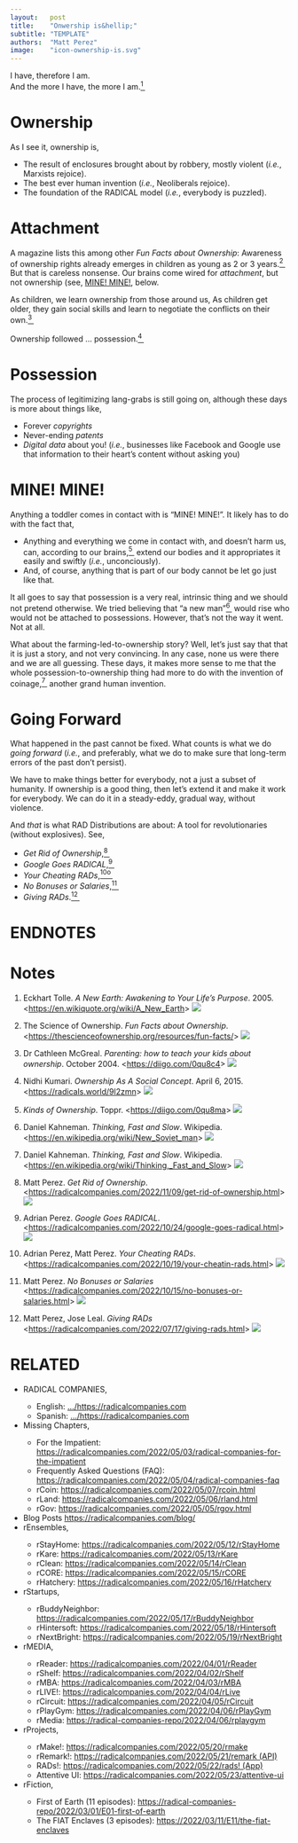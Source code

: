 ```yaml
---
layout:   post
title:    "Onwership is&hellip;"
subtitle: "TEMPLATE"
authors:  "Matt Perez"
image:    "icon-ownership-is.svg"
---
```


<div style="display:none;">
 <p>Ownership is enclosures, a human invention, and the foundation of the <span class="_paradigm">RADICAL</span> model.</p>
</div>

<div class="_citation">
 I have, therefore I am.<br>
 And the more I have, the more I am.<a href="#en01"><sup id="bm01">1&nbsp;</sup></a>
</div>

<h1>Ownership</h1>
 <p>As I see it, ownership is,</p>
  <ul>
   <li>The result of enclosures brought about by robbery, mostly violent (<em>i.e.</em>, Marxists rejoice).</li>
   <li>The best ever human invention (<em>i.e.</em>, Neoliberals rejoice).</li>
   <li>The foundation of the <span class="_paradigm">RADICAL</span> model (<em>i.e.</em>, everybody is puzzled).</li>
  </ul>

<h1>Attachment</h1>
 <p>A magazine lists this among other <em>Fun Facts about Ownership</em>: <span class="_quotespan">Awareness of ownership rights already emerges in children as young as 2 or 3 years.</span><a href="#en02"><sup id="bm02">2&nbsp;</sup></a> But that is careless nonsense. Our brains come wired for <em>attachment</em>, but not ownership (see, <a href="#_minemine">MINE! MINE!</a>, below.</p>
 <p>As children, we learn ownership from those around us, <span class="_quotespan">As children get older, they gain social skills and learn to negotiate the conflicts on their own.</span><a href="#en03"><sup id="bm03">3&nbsp;</sup></a></p>

<div class="_citation">
 Ownership followed &hellip; possession.<a href="#en04"><sup id="bm04">4&nbsp;</sup></a>
</div>
<h1>Possession</h1>
 <p>The process of legitimizing lang-grabs is still going on, although these days is more about things like,</p>
  <ul>
   <li>Forever <em>copyrights</em></li>
   <li>Never-ending <em>patents</em></li>
   <li><em>Digital data</em> about you! (<em>i.e.</em>, businesses like Facebook and Google use that information to their heart&rsquo;s content without asking you)</li>
  </ul>

<h1 id="_minemine">MINE! MINE!</h1>
 <p>Anything a toddler comes in contact with is &ldquo;MINE! MINE!&rdquo;. It likely has to do with the fact that,
  <ul>
   <li>Anything and everything we come in contact with, and doesn&rsquo;t harm us, can, according to our brains,<a href="#en05"><sup id="bm05">5&nbsp;</sup></a> extend our bodies and it appropriates it easily and swiftly (<em>i.e.</em>, unconciously).</li>
   <li>And, of course, anything that is part of our body cannot be let go just like that.</li>
  </ul>
 <p>It all goes to say that possession is a very real, intrinsic thing and we should not pretend otherwise. We tried believing that &ldquo;a new man&rdquo;<a href="#en06"><sup id="bm06">6&nbsp;</sup></a> would rise who would not be attached to possessions. However, that&rsquo;s not the way it went. Not at all.</p>
 <p>What about the farming-led-to-ownership story? Well, let&rsquo;s just say that that it is just a story, and not very convincing. In any case, none us were there and we are all guessing. These days, it makes more sense to me that the whole possession-to-ownership thing had more to do with the invention of coinage,<a href="#en07"><sup id="bm07">7&nbsp;</sup></a> another grand human invention.</p>

<h1>Going Forward</h1>
 <p>What happened in the past cannot be fixed. What counts is what we do <em>going forward</em> (<em>i.e.</em>, and preferably, what we do to make sure that long-term errors of the past don&rsquo;t persist).</p>
 <p>We have to make things better for everybody, not a just a subset of humanity. If ownership is a good thing, then let&rsquo;s extend it and make it work for everybody. We can do it in a steady-eddy, gradual way, without violence.</p>
 <p>And <em>that</em> is what <span class="_paradigm">RAD</span> Distributions are about: A tool for revolutionaries (without explosives). See,</p>
  <ul>
   <li>                                <em>Get Rid of Ownership</em>,<a href="#en08"><sup id="bm08">8&nbsp;</sup></a></li>
   <li>  <em>Google Goes <span class="_paradigm">RADICAL</span></em>,<a href="#en09"><sup id="bm09">9&nbsp;</sup></a></li>
   <li>   <em>Your Cheating <span class="_paradigm">RAD</span>s</em>,<a href="#en10"><sup id="bm10">10o&nbsp;</sup></a></li>
   <li>                              <em>No Bonuses or Salaries</em>,<a href="#en11"><sup id="bm11">11&nbsp;</sup></a></li>
   <li>          <em>Giving <span class="_paradigm">RAD</span>s</em>.<a href="#en12"><sup id="bm12">12&nbsp;</sup></a></li>
  </ul>

<h1 class="_section">ENDNOTES</h1>

<!-- Footnotes themselves at the bottom. -->
<h1>Notes</h1>
 <ol>
  <li id="en01">
   <p class="_list-item">
    Eckhart Tolle.
    <em>A New Earth: Awakening to Your Life’s Purpose</em>.
    2005.
    &lt;<a href="https://en.wikiquote.org/wiki/A_New_Earth" target="_blank">https://en.wikiquote.org/wiki/A_New_Earth</a>&gt;
    <a class="_uparrow" href="#bm01"><img src="/assets/img/arrow-up-icon.png"></a>
   </p>
  </li>
  <li id="en02">
   <p class="_list-item">
    The Science of Ownership.
    <em>Fun Facts about Ownership</em>.
    &lt;<a href="https://thescienceofownership.org/resources/fun-facts/" target="_blank">https://thescienceofownership.org/resources/fun-facts/</a>&gt;
    <a class="_uparrow" href="#bm02"><img src="/assets/img/arrow-up-icon.png"></a>
   </p>
  </li>
  <li id="en03">
   <p class="_list-item">
    Dr Cathleen McGreal.
    <em>Parenting: how to teach your kids about ownership</em>.
    October 2004.
    &lt;<a href="https://diigo.com/0qu8c4" target="_blank">https://diigo.com/0qu8c4</a>&gt;
    <a class="_uparrow" href="#bm03"><img src="/assets/img/arrow-up-icon.png"></a>
   </p>
  </li>
  <li id="en04">
   <p class="_list-item">
    Nidhi Kumari.
    <em>Ownership As A Social Concept</em>.
    April 6, 2015.
    &lt;<a href="https://radicals.world/9l2zmn" target="_blank">https://radicals.world/9l2zmn</a>&gt;
    <a class="_uparrow" href="#bm04"><img src="/assets/img/arrow-up-icon.png"></a>
   </p>
  </li>
  <li id="en05">
   <p class="_list-item">
    <em>Kinds of Ownership</em>.
    Toppr.
    &lt;<a href="https://diigo.com/0qu8ma" target="_blank">https://diigo.com/0qu8ma</a>&gt;
    <a class="_uparrow" href="#bm05"><img src="/assets/img/arrow-up-icon.png"></a>
   </p>
  </li>
  <li id="en06">
   <p class="_list-item">
    Daniel Kahneman.
    <em>Thinking, Fast and Slow</em>.
    Wikipedia.
    &lt;<a href="https://en.wikipedia.org/wiki/New_Soviet_man" target="_blank">https://en.wikipedia.org/wiki/New_Soviet_man</a>&gt;
    <a class="_uparrow" href="#bm06"><img src="/assets/img/arrow-up-icon.png"></a>
   </p>
  </li>
  <li id="en07">
   <p class="_list-item">
    Daniel Kahneman.
    <em>Thinking, Fast and Slow</em>.
    Wikipedia.
    &lt;<a href="https://en.wikipedia.org/wiki/Thinking,_Fast_and_Slow" target="_blank">https://en.wikipedia.org/wiki/Thinking,_Fast_and_Slow</a>&gt;
    <a class="_uparrow" href="#bm07"><img src="/assets/img/arrow-up-icon.png"></a>
   </p>
  </li>
  <li id="en08">
   <p class="_list-item">
    Matt Perez.
    <em>Get Rid of Ownership</em>.
    &lt;<a href="https://radicalcompanies.com/2022/11/09/get-rid-of-ownership.html" target="_blank">https://radicalcompanies.com/2022/11/09/get-rid-of-ownership.html</a>&gt;
    <a class="_uparrow" href="#bm08"><img src="/assets/img/arrow-up-icon.png"></a>
   </p>
  </li>
  <li id="en09">
   <p class="_list-item">
    Adrian Perez.
    <em>Google Goes RADICAL</em>.
    &lt;<a href="https://radicalcompanies.com/2022/10/24/google-goes-radical.html" target="_blank">https://radicalcompanies.com/2022/10/24/google-goes-radical.html</a>&gt;
    <a class="_uparrow" href="#bm09"><img src="/assets/img/arrow-up-icon.png"></a>
   </p>
  </li>
  <li id="en10">
   <p class="_list-item">
    Adrian Perez, Matt Perez.
    <em>Your Cheating RADs</em>.
    &lt;<a href="https://radicalcompanies.com/2022/10/19/your-cheatin-rads.html" target="_blank">https://radicalcompanies.com/2022/10/19/your-cheatin-rads.html</a>&gt;
    <a class="_uparrow" href="#bm10"><img src="/assets/img/arrow-up-icon.png"></a>
   </p>
  </li>
  <li id="en11">
   <p class="_list-item">
    Matt Perez.
    <em>No Bonuses or Salaries</em>
    &lt;<a href="https://radicalcompanies.com/2022/10/15/no-bonuses-or-salaries.html" target="_blank">https://radicalcompanies.com/2022/10/15/no-bonuses-or-salaries.html</a>&gt;
    <a class="_uparrow" href="#bm11"><img src="/assets/img/arrow-up-icon.png"></a>
   </p>
  </li>
  <li id="en12">
   <p class="_list-item">
    Matt Perez, Jose Leal.
    <em>Giving RADs</em>
    &lt;<a href="https://radicalcompanies.com/2022/07/17/giving-rads.html" target="_blank">https://radicalcompanies.com/2022/07/17/giving-rads.html</a>&gt;
    <a class="_uparrow" href="#bm12"><img src="/assets/img/arrow-up-icon.png"></a>
   </p>
  </li>
 </ol>

<h1 class="_section">RELATED</h1>
 <ul>
  <li>RADICAL COMPANIES,</li>
   <ul>
    <li><a>English</a>: <a href="https://radicalcompanies.com" target="_blank">&hellip;/https://radicalcompanies.com</a></li>
    <li><a>Spanish</a>: <a href="https://radicalcompanies.com" target="_blank">&hellip;/https://radicalcompanies.com</a></li>
   </ul>
  <li>Missing Chapters,</li>
   <ul>
    <li>For the Impatient: <a href="https://radicalcompanies.com/2022/05/03/radical-companies-for-the-impatient" target="_blank">https://radicalcompanies.com/2022/05/03/radical-companies-for-the-impatient</a></li>
    <li>Frequently Asked Questions (FAQ): <a href="https://radicalcompanies.com/2022/05/04/radical-companies-faq" target="_blank">https://radicalcompanies.com/2022/05/04/radical-companies-faq</a></li>
    <li>rCoin: <a href="https://radicalcompanies.com/2022/05/07/rcoin.html" target="_blank">https://radicalcompanies.com/2022/05/07/rcoin.html</a></li>
    <li>rLand: <a href="https://radicalcompanies.com/2022/05/06/rland.html" target="_blank">https://radicalcompanies.com/2022/05/06/rland.html</a></li>
    <li>rGov: <a href="https://radicalcompanies.com/2022/05/05/rgov.html" target="_blank">https://radicalcompanies.com/2022/05/05/rgov.html</a></li>
   </ul>
   <li>Blog Posts <a href="https://radicalcompanies.com/blog/" target="_blank">https://radicalcompanies.com/blog/</a></li>
   <li>rEnsembles,</li>
    <ul>
     <li> rStayHome: <a href="https://radicalcompanies.com/2022/05/12/rStayHome" target="_blank">https://radicalcompanies.com/2022/05/12/rStayHome</a></li>
     <li>     rKare: <a href="https://radicalcompanies.com/2022/05/13/rKare" target="_blank">https://radicalcompanies.com/2022/05/13/rKare</a></li>
     <li>    rClean: <a href="https://radicalcompanies.com/2022/05/14/rClean" target="_blank">https://radicalcompanies.com/2022/05/14/rClean</a></li>
     <li>     rCORE: <a href="https://radicalcompanies.com/2022/05/15/rCORE" target="_blank">https://radicalcompanies.com/2022/05/15/rCORE</a></li>
     <li>rHatchery: <a href="https://radicalcompanies.com/2022/05/16/rHatchery" target="_blank">https://radicalcompanies.com/2022/05/16/rHatchery</a></li>
    </ul>
   <li>rStartups,</li>
    <ul>
     <li>rBuddyNeighbor: <a href="https://radicalcompanies.com/2022/05/17/rBuddyNeighbor" target="_blank">https://radicalcompanies.com/2022/05/17/rBuddyNeighbor</a></li>
     <li>   rHintersoft: <a href="https://radicalcompanies.com/2022/05/18/rHintersoft" target="_blank">https://radicalcompanies.com/2022/05/18/rHintersoft</a></li> 
     <li>   rNextBright: <a href="https://radicalcompanies.com/2022/05/19/rNextBright" target="_blank">https://radicalcompanies.com/2022/05/19/rNextBright</a></li>
    </ul>
   <li>rMEDIA,</li>
    <ul>
     <li> rReader: <a href="https://radicalcompanies.com/2022/04/01/rReader" target="_blank">https://radicalcompanies.com/2022/04/01/rReader</a></li>
     <li>  rShelf: <a href="https://radicalcompanies.com/2022/04/02/rShelf" target="_blank">https://radicalcompanies.com/2022/04/02/rShelf</a></li>
     <li>    rMBA: <a href="https://radicalcompanies.com/2022/04/03/rMBA" target="_blank">https://radicalcompanies.com/2022/04/03/rMBA</a></li>
     <li>  rLIVE!: <a href="https://radicalcompanies.com/2022/04/04/rLive" target="_blank">https://radicalcompanies.com/2022/04/04/rLive</a></li>
     <li>rCircuit: <a href="https://radicalcompanies.com/2022/04/05/rCircuit" target="_blank">https://radicalcompanies.com/2022/04/05/rCircuit</a></li>
     <li>rPlayGym: <a href="https://radicalcompanies.com/2022/04/06/rPlayGym" target="_blank">https://radicalcompanies.com/2022/04/06/rPlayGym</a></li>
     <li>  rMedia: <a href="https://radical-companies-repo/2022/04/06/rplaygym" target="_blank">https://radical-companies-repo/2022/04/06/rplaygym</a></li>
    </ul>
   <li>rProjects,</li>
    <ul>
     <li>      rMake!: <a href="https://radicalcompanies.com/2022/05/20/rmake" target="_blank">https://radicalcompanies.com/2022/05/20/rmake</a></li>
     <li>    rRemark!: <a href="https://radicalcompanies.com/2022/05/21/remark" target="_blank">https://radicalcompanies.com/2022/05/21/remark (API)</a></li>
     <li>       RADs!: <a href="https://radicalcompanies.com/2022/05/22/rads!" target="_blank">https://radicalcompanies.com/2022/05/22/rads! (App)</a></li>
     <li>Attentive UI: <a href="https://radicalcompanies.com/2022/05/23/attentive-ui" target="_blank">https://radicalcompanies.com/2022/05/23/attentive-ui</a></li>
    </ul>
   <li>rFiction,</li>
    <ul>
     <li>  First of Earth (11 episodes): <a href="https://radical-companies-repo/2022/03/01/E01-first-of-earth" target="_blank">https://radical-companies-repo/2022/03/01/E01-first-of-earth</a></li>
     <li>The FIAT Enclaves (3 episodes): <a href="https://2022/03/11/E11/the-fiat-enclaves" target="_blank">https://2022/03/11/E11/the-fiat-enclaves</a></li>
    </ul>
